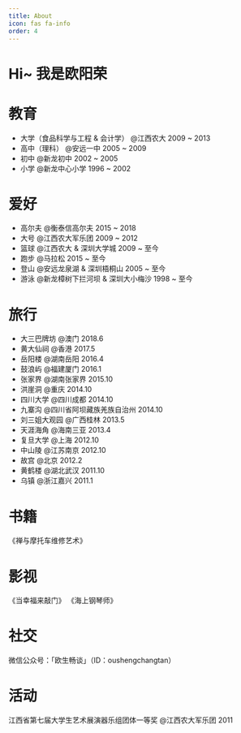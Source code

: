 ```yaml
---
title: About
icon: fas fa-info
order: 4
---
```


# Hi~ 我是欧阳荣


# 教育

- 大学（食品科学与工程 & 会计学） @江西农大 2009 ~ 2013
- 高中（理科） @安远一中 2005 ~ 2009
- 初中 @新龙初中 2002 ~ 2005
- 小学 @新龙中心小学 1996 ~ 2002


# 爱好

- 高尔夫 @衡泰信高尔夫 2015 ~ 2018
- 大号 @江西农大军乐团 2009 ~ 2012
- 篮球 @江西农大 & 深圳大学城 2009 ~ 至今
- 跑步 @马拉松 2015 ~ 至今
- 登山 @安远龙泉湖 & 深圳梧桐山 2005 ~ 至今
- 游泳 @新龙樟树下拦河坝 & 深圳大小梅沙 1998 ~ 至今


# 旅行

- 大三巴牌坊 @澳门 2018.6
- 黄大仙祠 @香港 2017.5
- 岳阳楼 @湖南岳阳 2016.4
- 鼓浪屿 @福建厦门 2016.1
- 张家界 @湖南张家界 2015.10
- 洪崖洞 @重庆 2014.10
- 四川大学 @四川成都 2014.10
- 九寨沟 @四川省阿坝藏族羌族自治州 2014.10
- 刘三姐大观园 @广西桂林 2013.5
- 天涯海角 @海南三亚 2013.4
- 复旦大学 @上海 2012.10
- 中山陵 @江苏南京 2012.10
- 故宫 @北京 2012.2
- 黄鹤楼 @湖北武汉 2011.10
- 乌镇 @浙江嘉兴 2011.1


# 书籍

《禅与摩托车维修艺术》


# 影视

《当幸福来敲门》
《海上钢琴师》


# 社交

微信公众号：「欧生畅谈」（ID：oushengchangtan）


# 活动

江西省第七届大学生艺术展演器乐组团体一等奖 @江西农大军乐团 2011
